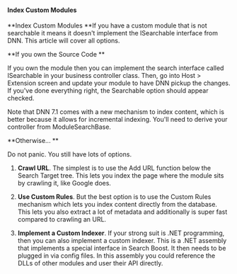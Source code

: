 #### Index Custom Modules

**Index Custom Modules
**If you have a custom module that is not searchable it means it doesn't implement the ISearchable interface from DNN. This article will cover all options.

**If you own the Source Code
**

If you own the module then you can implement the search interface called ISearchable in your business controller class. Then, go into Host > Extension screen and update your module to have DNN pickup the changes. If you've done everything right, the Searchable option should appear checked. 

Note that DNN 7.1 comes with a new mechanism to index content, which is better because it allows for incremental indexing. You'll need to derive your controller from ModuleSearchBase.


**Otherwise...
**

Do not panic. You still have lots of options. 

1. **Crawl URL**. The simplest is to use the Add URL function below the Search Target tree. This lets you index the page where the module sits by crawling it, like Google does.

2. **Use Custom Rules**. But the best option is to use the Custom Rules mechanism which lets you index content directly from the database. This lets you also extract a lot of metadata and additionally is super fast compared to crawling an URL.

3. **Implement a Custom Indexer**. If your strong suit is .NET programming, then you can also implement a custom indexer. This is a .NET assembly that implements a special interface in Search Boost. It then needs to be plugged in via config files. In this assembly you could reference the DLLs of other modules and user their API directly.